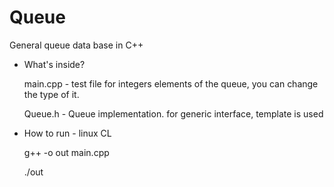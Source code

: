 # Queue
General queue data base in C++

* What's inside?

   main.cpp  - test file for integers elements of the queue, you can change the type of it.

   Queue.h  - Queue implementation. for generic interface, template is used 

* How to run - linux CL

   g++ -o out main.cpp 

   ./out

